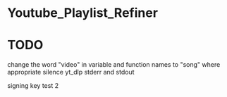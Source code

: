# Youtube_Playlist_Refiner

# TODO
change the word "video" in variable and function names to "song" where appropriate
silence yt_dlp stderr and stdout

signing key test 2
